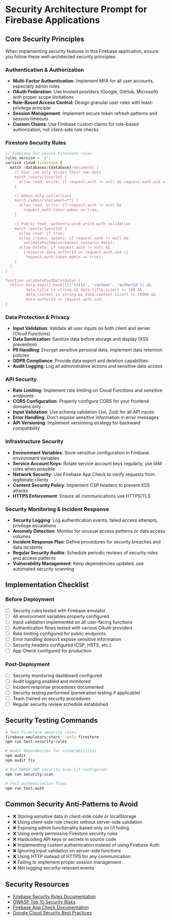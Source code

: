 # Security Architecture Prompt for Firebase Applications

## Core Security Principles

When implementing security features in this Firebase application, ensure you follow these well-architected security principles:

### Authentication & Authorization
- **Multi-Factor Authentication**: Implement MFA for all user accounts, especially admin roles
- **OAuth Federation**: Use trusted providers (Google, GitHub, Microsoft) with proper scope limitations
- **Role-Based Access Control**: Design granular user roles with least-privilege principle
- **Session Management**: Implement secure token refresh patterns and session timeouts
- **Custom Claims**: Use Firebase custom claims for role-based authorization, not client-side role checks

### Firestore Security Rules
```javascript
// Template for secure Firestore rules
rules_version = '2';
service cloud.firestore {
  match /databases/{database}/documents {
    // User can only access their own data
    match /users/{userId} {
      allow read, write: if request.auth != null && request.auth.uid == userId;
    }

    // Admin-only collections
    match /admin/{document=**} {
      allow read, write: if request.auth != null &&
        request.auth.token.admin == true;
    }

    // Public read, authenticated write with validation
    match /posts/{postId} {
      allow read: if true;
      allow create, update: if request.auth != null &&
        validatePostData(request.resource.data);
      allow delete: if request.auth != null &&
        (resource.data.authorId == request.auth.uid ||
         request.auth.token.admin == true);
    }
  }
}

function validatePostData(data) {
  return data.keys().hasAll(['title', 'content', 'authorId']) &&
         data.title is string && data.title.size() <= 100 &&
         data.content is string && data.content.size() <= 10000 &&
         data.authorId == request.auth.uid;
}
```

### Data Protection & Privacy
- **Input Validation**: Validate all user inputs on both client and server (Cloud Functions)
- **Data Sanitization**: Sanitize data before storage and display (XSS prevention)
- **PII Handling**: Encrypt sensitive personal data, implement data retention policies
- **GDPR Compliance**: Provide data export and deletion capabilities
- **Audit Logging**: Log all administrative actions and sensitive data access

### API Security
- **Rate Limiting**: Implement rate limiting on Cloud Functions and sensitive endpoints
- **CORS Configuration**: Properly configure CORS for your frontend domains only
- **Input Validation**: Use schema validation (Joi, Zod) for all API inputs
- **Error Handling**: Don't expose sensitive information in error messages
- **API Versioning**: Implement versioning strategy for backward compatibility

### Infrastructure Security
- **Environment Variables**: Store sensitive configuration in Firebase environment variables
- **Service Account Keys**: Rotate service account keys regularly, use IAM roles when possible
- **Network Security**: Use Firebase App Check to verify requests from legitimate clients
- **Content Security Policy**: Implement CSP headers to prevent XSS attacks
- **HTTPS Enforcement**: Ensure all communications use HTTPS/TLS

### Security Monitoring & Incident Response
- **Security Logging**: Log authentication events, failed access attempts, privilege escalations
- **Anomaly Detection**: Monitor for unusual access patterns or data access volumes
- **Incident Response Plan**: Define procedures for security breaches and data incidents
- **Regular Security Audits**: Schedule periodic reviews of security rules and access patterns
- **Vulnerability Management**: Keep dependencies updated, use automated security scanning

## Implementation Checklist

### Before Deployment
- [ ] Security rules tested with Firebase emulator
- [ ] All environment variables properly configured
- [ ] Input validation implemented on all user-facing functions
- [ ] Authentication flows tested with various OAuth providers
- [ ] Rate limiting configured for public endpoints
- [ ] Error handling doesn't expose sensitive information
- [ ] Security headers configured (CSP, HSTS, etc.)
- [ ] App Check configured for production

### Post-Deployment
- [ ] Security monitoring dashboard configured
- [ ] Audit logging enabled and monitored
- [ ] Incident response procedures documented
- [ ] Security testing performed (penetration testing if applicable)
- [ ] Team trained on security procedures
- [ ] Regular security review schedule established

## Security Testing Commands

```bash
# Test Firestore security rules
firebase emulators:start --only firestore
npm run test:security-rules

# Audit dependencies for vulnerabilities
npm audit
npm audit fix

# Run OWASP ZAP security scan (if configured)
npm run security:scan

# Test authentication flows
npm run test:auth
```

## Common Security Anti-Patterns to Avoid

- ❌ Storing sensitive data in client-side code or localStorage
- ❌ Using client-side role checks without server-side validation
- ❌ Exposing admin functionality based only on UI hiding
- ❌ Using overly permissive Firestore security rules
- ❌ Hardcoding API keys or secrets in source code
- ❌ Implementing custom authentication instead of using Firebase Auth
- ❌ Ignoring input validation on server-side functions
- ❌ Using HTTP instead of HTTPS for any communication
- ❌ Failing to implement proper session management
- ❌ Not logging security-relevant events

## Security Resources

- [Firebase Security Rules Documentation](https://firebase.google.com/docs/rules)
- [OWASP Top 10 Security Risks](https://owasp.org/www-project-top-ten/)
- [Firebase App Check Documentation](https://firebase.google.com/docs/app-check)
- [Google Cloud Security Best Practices](https://cloud.google.com/security/best-practices)
